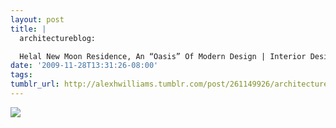 ```yaml
---
layout: post
title: |
  architectureblog:

  Helal New Moon Residence, An “Oasis” Of Modern Design | Interior Design, Decorating, Furniture, Architecture, Home & House Design Magazine
date: '2009-11-28T13:31:26-08:00'
tags: 
tumblr_url: http://alexhwilliams.tumblr.com/post/261149926/architectureblog-helal-new-moon-residence-an
---
```

<img src="http://www.tumblr.com/photo/1280/alexhwilliams/261149926/1/tumblr_kts28mf8xr1qzed32"/>
